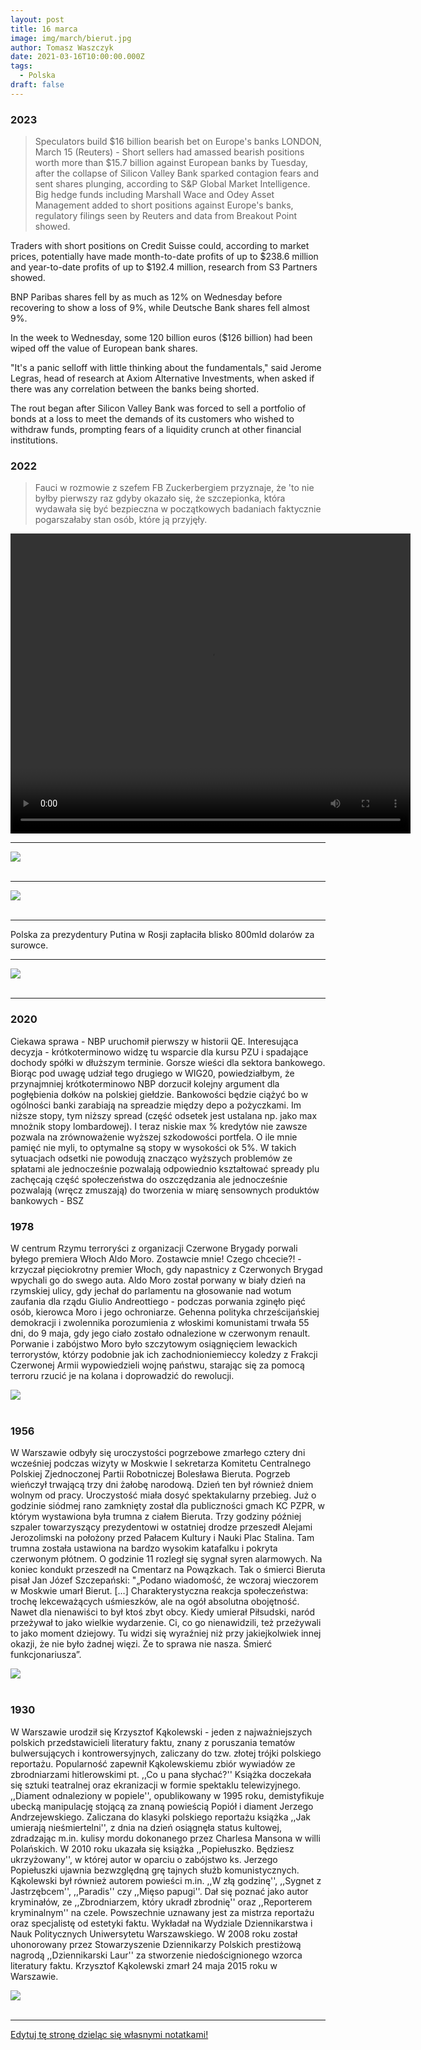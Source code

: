 ```yaml
---
layout: post
title: 16 marca
image: img/march/bierut.jpg
author: Tomasz Waszczyk
date: 2021-03-16T10:00:00.000Z
tags:
  - Polska
draft: false
---
```


### 2023

> Speculators build $16 billion bearish bet on Europe's banks
> LONDON, March 15 (Reuters) - Short sellers had amassed bearish positions worth more than $15.7 billion against European banks by Tuesday, after the collapse of Silicon Valley Bank sparked contagion fears and sent shares plunging, according to S&P Global Market Intelligence.
> Big hedge funds including Marshall Wace and Odey Asset Management added to short positions against Europe's banks, regulatory filings seen by Reuters and data from Breakout Point showed.

Traders with short positions on Credit Suisse could, according to market prices, potentially have made month-to-date profits of up to $238.6 million and year-to-date profits of up to $192.4 million, research from S3 Partners showed.

BNP Paribas shares fell by as much as 12% on Wednesday before recovering to show a loss of 9%, while Deutsche Bank shares fell almost 9%.

In the week to Wednesday, some 120 billion euros ($126 billion) had been wiped off the value of European bank shares.

"It's a panic selloff with little thinking about the fundamentals," said Jerome Legras, head of research at Axiom Alternative Investments, when asked if there was any correlation between the banks being shorted.

The rout began after Silicon Valley Bank was forced to sell a portfolio of bonds at a loss to meet the demands of its customers who wished to withdraw funds, prompting fears of a liquidity crunch at other financial institutions.

### 2022

> Fauci w rozmowie z szefem FB Zuckerbergiem przyznaje, że 'to nie byłby pierwszy raz gdyby okazało się, że szczepionka, która wydawała się być bezpieczna w początkowych badaniach faktycznie pogarszałaby stan osób, które ją przyjęły.

<video width="640" height="480" controls>
<source src="./movies/march/fauci.mp4" type="video/mp4">
Your browser does not support the video tag.
</video>

---

<img src="./img/march/prezydentowa.jpeg"><br><br>

---

<img src="./img/march/inflationhot.jpeg"><br><br>

---

Polska za prezydentury Putina w Rosji zapłaciła blisko 800mld dolarów za surowce.

---

<img src="./img/march/zelenskiwef.png"><br><br>

---

### 2020

Ciekawa sprawa - NBP uruchomił pierwszy w historii QE. Interesująca decyzja - krótkoterminowo widzę tu wsparcie dla kursu PZU i spadające dochody spółki w dłuższym terminie. Gorsze wieści dla sektora bankowego. Biorąc pod uwagę udział tego drugiego w WIG20, powiedziałbym, że przynajmniej krótkoterminowo NBP dorzucił kolejny argument dla pogłębienia dołków na polskiej giełdzie.
Bankowości będzie ciążyć bo w ogólności banki zarabiają na spreadzie między depo a pożyczkami. Im niższe stopy, tym niższy spread (część odsetek jest ustalana np. jako max mnożnik stopy lombardowej). I teraz niskie max % kredytów nie zawsze pozwala na zrównoważenie wyższej szkodowości portfela. O ile mnie pamięć nie myli, to optymalne są stopy w wysokości ok 5%. W takich sytuacjach odsetki nie powodują znacząco wyższych problemów ze spłatami ale jednocześnie pozwalają odpowiednio kształtować spready plu zachęcają część społeczeństwa do oszczędzania ale jednocześnie pozwalają (wręcz zmuszają) do tworzenia w miarę sensownych produktów bankowych - BSZ

### 1978

W centrum Rzymu terroryści z organizacji Czerwone Brygady porwali byłego premiera Włoch Aldo Moro.
Zostawcie mnie! Czego chcecie?! - krzyczał pięciokrotny premier Włoch, gdy napastnicy z Czerwonych Brygad wpychali go do swego auta. Aldo Moro został porwany w biały dzień na rzymskiej ulicy, gdy jechał do parlamentu na głosowanie nad wotum zaufania dla rządu Giulio Andreottiego - podczas porwania zginęło pięć osób, kierowca Moro i jego ochroniarze. Gehenna polityka chrześcijańskiej demokracji i zwolennika porozumienia z włoskimi komunistami trwała 55 dni, do 9 maja, gdy jego ciało zostało odnalezione w czerwonym renault. Porwanie i zabójstwo Moro było szczytowym osiągnięciem lewackich terrorystów, którzy podobnie jak ich zachodnioniemieccy koledzy z Frakcji Czerwonej Armii wypowiedzieli wojnę państwu, starając się za pomocą terroru rzucić je na kolana i doprowadzić do rewolucji.

<img src="./img/march/aldomoro.jpg"/><br><br>

### 1956

W Warszawie odbyły się uroczystości pogrzebowe zmarłego cztery dni wcześniej podczas wizyty w Moskwie I sekretarza Komitetu Centralnego Polskiej Zjednoczonej Partii Robotniczej Bolesława Bieruta.
Pogrzeb wieńczył trwającą trzy dni żałobę narodową. Dzień ten był również dniem wolnym od pracy.
Uroczystość miała dosyć spektakularny przebieg. Już o godzinie siódmej rano zamknięty został dla publiczności gmach KC PZPR, w którym wystawiona była trumna z ciałem Bieruta. Trzy godziny później szpaler towarzyszący prezydentowi w ostatniej drodze przeszedł Alejami Jerozolimski na położony przed Pałacem Kultury i Nauki Plac Stalina. Tam trumna została ustawiona na bardzo wysokim katafalku i pokryta czerwonym płótnem. O godzinie 11 rozległ się sygnał syren alarmowych. Na koniec kondukt przeszedł na Cmentarz na Powązkach.
Tak o śmierci Bieruta pisał Jan Józef Szczepański:
"„Podano wiadomość, że wczoraj wieczorem w Moskwie umarł Bierut. […] Charakterystyczna reakcja społeczeństwa: trochę lekceważących uśmieszków, ale na ogół absolutna obojętność. Nawet dla nienawiści to był ktoś zbyt obcy. Kiedy umierał Piłsudski, naród przeżywał to jako wielkie wydarzenie. Ci, co go nienawidzili, też przeżywali to jako moment dziejowy. Tu widzi się wyraźniej niż przy jakiejkolwiek innej okazji, że nie było żadnej więzi. Że to sprawa nie nasza. Śmierć funkcjonariusza”.

<img src="./img/march/bierut.jpg"/><br><br>

### 1930

W Warszawie urodził się Krzysztof Kąkolewski - jeden z najważniejszych polskich przedstawicieli literatury faktu, znany z poruszania tematów bulwersujących i kontrowersyjnych, zaliczany do tzw. złotej trójki polskiego reportażu. Popularność zapewnił Kąkolewskiemu zbiór wywiadów ze zbrodniarzami hitlerowskimi pt. ,,Co u pana słychać?''
Książka doczekała się sztuki teatralnej oraz ekranizacji w formie spektaklu telewizyjnego. ,,Diament odnaleziony w popiele'', opublikowany w 1995 roku, demistyfikuje ubecką manipulację stojącą za znaną powieścią Popiół i diament Jerzego Andrzejewskiego. Zaliczana do klasyki polskiego reportażu książka ,,Jak umierają nieśmiertelni'', z dnia na dzień osiągnęła status kultowej, zdradzając m.in. kulisy mordu dokonanego przez Charlesa Mansona w willi Polańskich. W 2010 roku ukazała się książka ,,Popiełuszko. Będziesz ukrzyżowany'', w której autor w oparciu o zabójstwo ks. Jerzego Popiełuszki ujawnia bezwzględną grę tajnych służb komunistycznych. Kąkolewski był również autorem powieści m.in. ,,W złą godzinę'', ,,Sygnet z Jastrzębcem'', ,,Paradis'' czy ,,Mięso papugi''. Dał się poznać jako autor kryminałów, ze ,,Zbrodniarzem, który ukradł zbrodnię'' oraz ,,Reporterem kryminalnym'' na czele. Powszechnie uznawany jest za mistrza reportażu oraz specjalistę od estetyki faktu. Wykładał na Wydziale Dziennikarstwa i Nauk Politycznych Uniwersytetu Warszawskiego. W 2008 roku został uhonorowany przez Stowarzyszenie Dziennikarzy Polskich prestiżową nagrodą ,,Dziennikarski Laur'' za stworzenie niedoścignionego wzorca literatury faktu.
Krzysztof Kąkolewski zmarł 24 maja 2015 roku w Warszawie.

<img src="./img/march/kakolewski.jpg"/><br><br>

---

<a href="https://github.com/TomaszWaszczyk/historia.waszczyk.com/edit/master/src/content/march-16.md" target="_blank">Edytuj tę stronę dzieląc się własnymi notatkami!</a>
